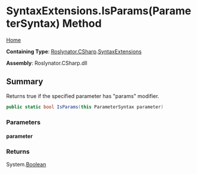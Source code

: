 <a name="_top"></a>

# SyntaxExtensions\.IsParams\(ParameterSyntax\) Method

[Home](../../../../README.md#_top)

**Containing Type**: [Roslynator.CSharp](../../README.md#_top)\.[SyntaxExtensions](../README.md#_top)

**Assembly**: Roslynator\.CSharp\.dll

## Summary

Returns true if the specified parameter has "params" modifier\.

```csharp
public static bool IsParams(this ParameterSyntax parameter)
```

### Parameters

#### parameter

### Returns

System\.[Boolean](https://docs.microsoft.com/en-us/dotnet/api/system.boolean)

